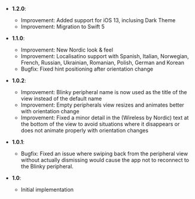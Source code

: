 - **1.2.0**:
    - Improvement: Added support for iOS 13, inclusing Dark Theme
    - Improvement: Migration to Swift 5

- **1.1.0**:
    - Improvement: New Nordic look & feel
    - Improvement: Localisatino support with Spanish, Italian, Norwegian, French, Russian, Ukrainian, Romanian, Polish, German and Korean
    - Bugfix: Fixed hint positioning after orientation change
    
- **1.0.2**:
    - Improvement: Blinky peripheral name is now used as the title of the view instead of the default name
    - Improvement: Empty peripherals view resizes and animates better with orientation change
    - Improvement: Fixed a minor detail in the (Wireless by Nordic) text at the bottom of the view to avoid situations where it disappears or does not animate properly with orientation changes

- **1.0.1**:
    - Bugfix: Fixed an issue where swiping back from the peripheral view without actually dismissing would cause the app not to reconnect to the Blinky peripheral.

- **1.0**:
    - Initial implementation
